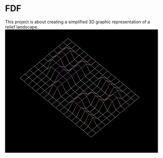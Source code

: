 # FDF
This project is about creating a simplified 3D graphic representation of a relief landscape.
![GitHub Logo](42.jpg)
